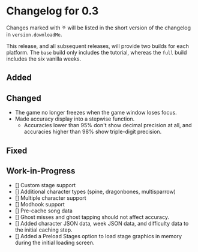 # Changelog for 0.3

Changes marked with ⛧ will be listed in the short version of the changelog in `version.downloadMe`.

This release, and all subsequent releases, will provide two builds for each platform. The `base` build only includes the tutorial, whereas the `full` build includes the six vanilla weeks.

## Added
## Changed
- The game no longer freezes when the game window loses focus.
- Made accuracy display into a stepwise function.
  - Accuracies lower than 95% don't show decimal precision at all, and accuracies higher than 98% show triple-digit precision.
## Fixed


## Work-in-Progress
- [] Custom stage support
- [] Additional character types (spine, dragonbones, multisparrow)
- [] Multiple character support
- [] Modhook support
- [] Pre-cache song data
- [] Ghost misses and ghost tapping should not affect accuracy.
- [] Added character JSON data, week JSON data, and difficulty data to the initial caching step.
- [] Added a Preload Stages option to load stage graphics in memory during the initial loading screen.

